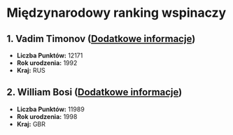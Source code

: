 # Międzynarodowy ranking wspinaczy
## 1. Vadim Timonov ([Dodatkowe informacje](VadimTimonov.html))
* __Liczba Punktów:__ 12171
* __Rok urodzenia:__ 1992
* __Kraj:__ RUS
## 2. William Bosi ([Dodatkowe informacje](WilliamBosi.html))
* __Liczba Punktów:__ 11989
* __Rok urodzenia:__ 1998
* __Kraj:__ GBR
